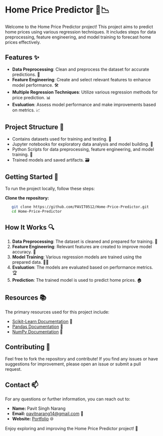 # Home Price Predictor 🏡📉

Welcome to the Home Price Predictor project! This project aims to predict home prices using various regression techniques. It includes steps for data preprocessing, feature engineering, and model training to forecast home prices effectively. 

## Features ✨

- **Data Preprocessing**: Clean and preprocess the dataset for accurate predictions. 🧹
- **Feature Engineering**: Create and select relevant features to enhance model performance. 🛠️
- **Multiple Regression Techniques**: Utilize various regression methods for price prediction. 📊
- **Evaluation**: Assess model performance and make improvements based on metrics. 📈

## Project Structure 📁

- Contains datasets used for training and testing. 📂
- Jupyter notebooks for exploratory data analysis and model building. 📒
- Python Scripts for data preprocessing, feature engineering, and model training. 🐍
- Trained models and saved artifacts. 🗃️

## Getting Started 🚀

To run the project locally, follow these steps:

**Clone the repository:**

 ```sh
    git clone https://github.com/PAVIT0512/Home-Price-Predictor.git
    cd Home-Price-Predictor
 ```
    
## How It Works 🔍

1. **Data Preprocessing**: The dataset is cleaned and prepared for training. 🧼
2. **Feature Engineering**: Relevant features are created to improve model accuracy. 🧠
3. **Model Training**: Various regression models are trained using the prepared data. 🏋️‍♂️
4. **Evaluation**: The models are evaluated based on performance metrics. 🏆
5. **Prediction**: The trained model is used to predict home prices. 🏠

## Resources 📚

The primary resources used for this project include:

- [Scikit-Learn Documentation](https://scikit-learn.org/stable/documentation.html) 📘
- [Pandas Documentation](https://pandas.pydata.org/pandas-docs/stable/) 📗
- [NumPy Documentation](https://numpy.org/doc/stable/) 📙

## Contributing 🤝

Feel free to fork the repository and contribute! If you find any issues or have suggestions for improvement, please open an issue or submit a pull request.

## Contact 📫

For any questions or further information, you can reach out to:

- **Name:** Pavit Singh Narang
- **Email:** [pavitnarang14@gmail.com](mailto:pavitnarang14@gmail.com) 📧
- **Website:** [Portfolio](https://pavit0512.github.io/Personal-Website/) 🌐

Enjoy exploring and improving the Home Price Predictor project! 🚀
